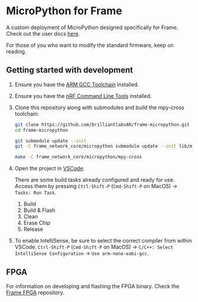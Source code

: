 # MicroPython for Frame

A custom deployment of MicroPython designed specifically for Frame. Check out the user docs [here](https://docs.brilliant.xyz).

For those of you who want to modify the standard firmware, keep on reading.

## Getting started with development

1. Ensure you have the [ARM GCC Toolchain](https://developer.arm.com/downloads/-/gnu-rm) installed.

1. Ensure you have the [nRF Command Line Tools](https://www.nordicsemi.com/Products/Development-tools/nrf-command-line-tools) installed.

1. Clone this repository along with submodules and build the mpy-cross toolchain:

    ```sh
    git clone https://github.com/brilliantlabsAR/frame-micropython.git
    cd frame-micropython

    git submodule update --init
    git -C frame_network_core/micropython submodule update --init lib/micropython-lib

    make -C frame_network_core/micropython/mpy-cross
    ```

1. Open the project in [VSCode](https://code.visualstudio.com).

    There are some build tasks already configured and ready for use. Access them by pressing `Ctrl-Shift-P` (`Cmd-Shift-P` on MacOS) → `Tasks: Run Task`.

    1. Build
    1. Build & Flash
    1. Clean
    1. Erase Chip
    1. Release

1. To enable IntelliSense, be sure to select the correct compiler from within VSCode. `Ctrl-Shift-P` (`Cmd-Shift-P` on MacOS) → `C/C++: Select IntelliSense Configuration` → `Use arm-none-eabi-gcc`.

## FPGA

For information on developing and flashing the FPGA binary. Check the [Frame FPGA](https://github.com/brilliantlabsAR/frame-fpga) repository.
